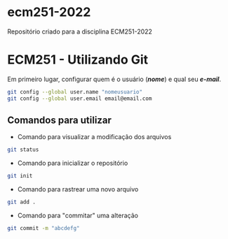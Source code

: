# ecm251-2022
Repositório criado para a disciplina ECM251-2022

# ECM251 - Utilizando Git

Em primeiro lugar, configurar quem é o usuário (***nome***) e qual seu ***e-mail***.

```bash
git config --global user.name "nomeusuario"
git config --global user.email email@email.com
```

## Comandos para utilizar 

- Comando para visualizar a modificação dos arquivos

```bash
git status
```

- Comando para inicializar o repositório

```bash
git init
```

- Comando para rastrear uma novo arquivo

```bash
git add .
```

- Comando para "commitar" uma alteração

```bash
git commit -m "abcdefg"
```